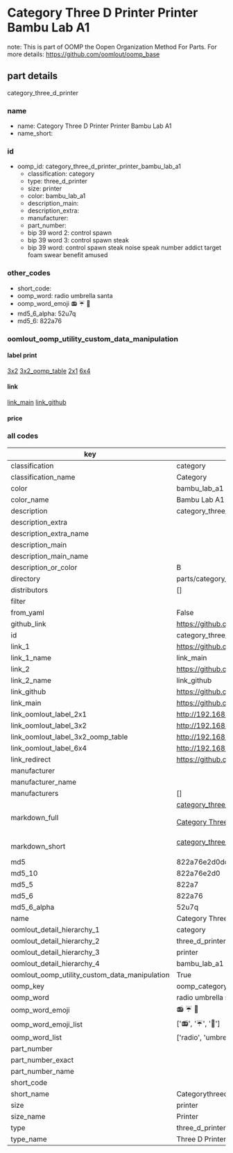 # Category Three D Printer Printer Bambu Lab A1  

note: This is part of OOMP the Oopen Organization Method For Parts. For more details: https://github.com/oomlout/oomp_base

##  part details
  



category_three_d_printer



### name
* name: Category Three D Printer Printer Bambu Lab A1
* name_short: 
### id
* oomp_id: category_three_d_printer_printer_bambu_lab_a1
  * classification: category
  * type: three_d_printer
  * size: printer
  * color: bambu_lab_a1
  * description_main: 
  * description_extra: 
  * manufacturer: 
  * part_number: 
  * bip 39 word 2: control spawn
  * bip 39 word 3: control spawn steak
  * bip 39 word: control spawn steak noise speak number addict target foam swear benefit amused

### other_codes
* short_code: 
* oomp_word: radio umbrella santa
* oomp_word_emoji :radio: :umbrella: :santa:
* md5_6_alpha: 52u7q
* md5_6: 822a76






### oomlout_oomp_utility_custom_data_manipulation
#### label print
[3x2](http://192.168.1.245:1112/?label=oomp%2052u7q)
[3x2_oomp_table](http://192.168.1.108:1112/?label=oomp%2052u7q)
[2x1](http://192.168.1.242:1112/?label=oomp%2052u7q)
[6x4](http://192.168.1.55:1112/?label=oomp%2052u7q)    

#### link

[link_main](https://github.com/oomlout/oomlout_oomp_version_1_messy/tree/main/parts/category_three_d_printer_printer_bambu_lab_a1) [link_github](https://github.com/oomlout/oomlout_oomp_version_1_messy/tree/main/parts/category_three_d_printer_printer_bambu_lab_a1)                             

#### price







### all codes 
| key | value |  
| --- | --- |  
| classification | category |  
| classification_name | Category |  
| color | bambu_lab_a1 |  
| color_name | Bambu Lab A1 |  
| description | category_three_d_printer |  
| description_extra |  |  
| description_extra_name |  |  
| description_main |  |  
| description_main_name |  |  
| description_or_color | B  |  
| directory | parts/category_three_d_printer_printer_bambu_lab_a1 |  
| distributors | [] |  
| filter |  |  
| from_yaml | False |  
| github_link | https://github.com/oomlout/oomlout_oomp_part_src/tree/main/parts/category_three_d_printer_printer_bambu_lab_a1 |  
| id | category_three_d_printer_printer_bambu_lab_a1 |  
| link_1 | https://github.com/oomlout/oomlout_oomp_version_1_messy/tree/main/parts/category_three_d_printer_printer_bambu_lab_a1 |  
| link_1_name | link_main |  
| link_2 | https://github.com/oomlout/oomlout_oomp_version_1_messy/tree/main/parts/category_three_d_printer_printer_bambu_lab_a1 |  
| link_2_name | link_github |  
| link_github | https://github.com/oomlout/oomlout_oomp_version_1_messy/tree/main/parts/category_three_d_printer_printer_bambu_lab_a1 |  
| link_main | https://github.com/oomlout/oomlout_oomp_version_1_messy/tree/main/parts/category_three_d_printer_printer_bambu_lab_a1 |  
| link_oomlout_label_2x1 | http://192.168.1.242:1112/?label=oomp%2052u7q |  
| link_oomlout_label_3x2 | http://192.168.1.245:1112/?label=oomp%2052u7q |  
| link_oomlout_label_3x2_oomp_table | http://192.168.1.108:1112/?label=oomp%2052u7q |  
| link_oomlout_label_6x4 | http://192.168.1.55:1112/?label=oomp%2052u7q |  
| link_redirect | https://github.com/oomlout/oomlout_oomp_version_1_messy/tree/main/parts/category_three_d_printer_printer_bambu_lab_a1 |  
| manufacturer |  |  
| manufacturer_name |  |  
| manufacturers | [] |  
| markdown_full | [category_three_d_printer_printer_bambu_lab_a1](none)<br>[](none)<br>[Category Three D Printer Printer Bambu Lab A1](none)<br><br> |  
| markdown_short | [category_three_d_printer_printer_bambu_lab_a1](none)<br><br> |  
| md5 | 822a76e2d0dde06a5de8695daa34297b |  
| md5_10 | 822a76e2d0 |  
| md5_5 | 822a7 |  
| md5_6 | 822a76 |  
| md5_6_alpha | 52u7q |  
| name | Category Three D Printer Printer Bambu Lab A1 |  
| oomlout_detail_hierarchy_1 | category |  
| oomlout_detail_hierarchy_2 | three_d_printer |  
| oomlout_detail_hierarchy_3 | printer |  
| oomlout_detail_hierarchy_4 | bambu_lab_a1 |  
| oomlout_oomp_utility_custom_data_manipulation | True |  
| oomp_key | oomp_category_three_d_printer_printer_bambu_lab_a1 |  
| oomp_word | radio umbrella santa |  
| oomp_word_emoji | :radio: :umbrella: :santa: |  
| oomp_word_emoji_list | [':radio:', ':umbrella:', ':santa:'] |  
| oomp_word_list | ['radio', 'umbrella', 'santa'] |  
| part_number |  |  
| part_number_exact |  |  
| part_number_name |  |  
| short_code |  |  
| short_name | Categorythreedprinter |  
| size | printer |  
| size_name | Printer |  
| type | three_d_printer |  
| type_name | Three D Printer |  
